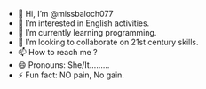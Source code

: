 - 👋 Hi, I’m @missbaloch077
- 👀 I’m interested in English activities.
- 🌱 I’m currently learning programming.
- 💞️ I’m looking to collaborate on 21st century skills.
- 📫 How to reach me ?
- 😄 Pronouns: She/It.........
- ⚡ Fun fact: NO pain, No gain.

<!---
missbaloch077/missbaloch077 is a ✨ special ✨ repository because its `README.md` (this file) appears on your GitHub profile.
You can click the Preview link to take a look at your changes.
--->
